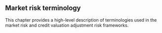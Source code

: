 ## Market risk terminology

This chapter provides a high-level description of terminologies used in the market risk and credit valuation adjustment
risk frameworks.
